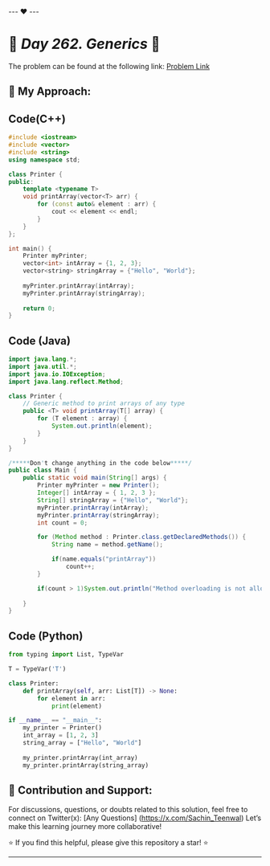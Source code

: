 --- ❤️ ---

# 🚀 _Day 262. Generics_ 🧠


The problem can be found at the following link: [Problem Link](https://www.interviewbit.com/problems/generics/)

## 🎯 **My Approach:**


## Code(C++)
```cpp
#include <iostream>
#include <vector>
#include <string>
using namespace std;

class Printer {
public:
    template <typename T>
    void printArray(vector<T> arr) {
        for (const auto& element : arr) {
            cout << element << endl;
        }
    }
};

int main() {
    Printer myPrinter;
    vector<int> intArray = {1, 2, 3};
    vector<string> stringArray = {"Hello", "World"};
    
    myPrinter.printArray(intArray);
    myPrinter.printArray(stringArray);
    
    return 0;
}
```

## Code (Java)

```java
import java.lang.*;
import java.util.*;
import java.io.IOException;
import java.lang.reflect.Method;

class Printer {
    // Generic method to print arrays of any type
    public <T> void printArray(T[] array) {
        for (T element : array) {
            System.out.println(element);
        }
    }
}

/*****Don't change anything in the code below*****/
public class Main {
    public static void main(String[] args) {
        Printer myPrinter = new Printer();
        Integer[] intArray = { 1, 2, 3 };
        String[] stringArray = {"Hello", "World"};
        myPrinter.printArray(intArray);
        myPrinter.printArray(stringArray);
        int count = 0;

        for (Method method : Printer.class.getDeclaredMethods()) {
            String name = method.getName();

            if(name.equals("printArray"))
                count++;
        }

        if(count > 1)System.out.println("Method overloading is not allowed!");
        
    }
}
```

## Code (Python)

```python
from typing import List, TypeVar

T = TypeVar('T')

class Printer:
    def printArray(self, arr: List[T]) -> None:
        for element in arr:
            print(element)

if __name__ == "__main__":
    my_printer = Printer()
    int_array = [1, 2, 3]
    string_array = ["Hello", "World"]
    
    my_printer.printArray(int_array)
    my_printer.printArray(string_array)
```



## 🎯 **Contribution and Support:**

For discussions, questions, or doubts related to this solution, feel free to connect on Twitter(x): [Any Questions] (https://x.com/Sachin_Teenwal) Let’s make this learning journey more collaborative!

⭐ If you find this helpful, please give this repository a star! ⭐

---
